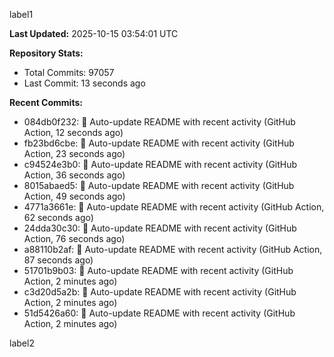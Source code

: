 
label1 
<!-- ACTIVITY_START -->
**Last Updated:** 2025-10-15 03:54:01 UTC

**Repository Stats:**
- Total Commits: 97057
- Last Commit: 13 seconds ago

**Recent Commits:**
- 084db0f232: 🤖 Auto-update README with recent activity (GitHub Action, 12 seconds ago)
- fb23bd6cbe: 🤖 Auto-update README with recent activity (GitHub Action, 23 seconds ago)
- c94524e3b0: 🤖 Auto-update README with recent activity (GitHub Action, 36 seconds ago)
- 8015abaed5: 🤖 Auto-update README with recent activity (GitHub Action, 49 seconds ago)
- 4771a3661e: 🤖 Auto-update README with recent activity (GitHub Action, 62 seconds ago)
- 24dda30c30: 🤖 Auto-update README with recent activity (GitHub Action, 76 seconds ago)
- a88110b2af: 🤖 Auto-update README with recent activity (GitHub Action, 87 seconds ago)
- 51701b9b03: 🤖 Auto-update README with recent activity (GitHub Action, 2 minutes ago)
- c3d20d5a2b: 🤖 Auto-update README with recent activity (GitHub Action, 2 minutes ago)
- 51d5426a60: 🤖 Auto-update README with recent activity (GitHub Action, 2 minutes ago)
<!-- ACTIVITY_END -->

label2
